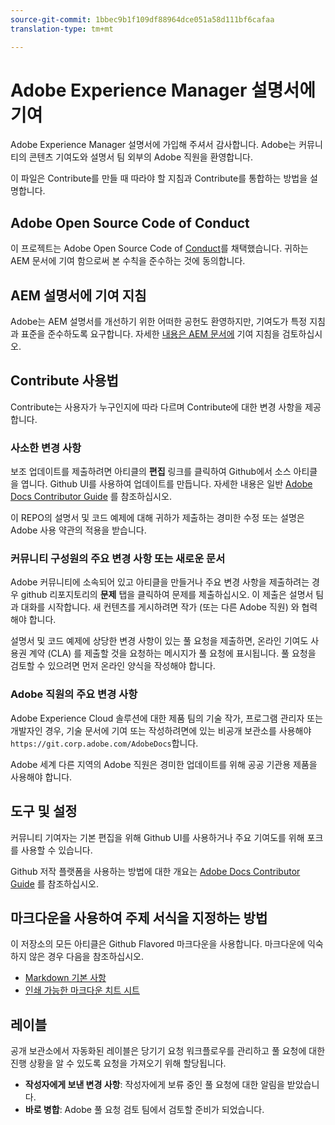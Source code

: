 ```yaml
---
source-git-commit: 1bbec9b1f109df88964dce051a58d111bf6cafaa
translation-type: tm+mt

---
```

# Adobe Experience Manager 설명서에 기여

Adobe Experience Manager 설명서에 가입해 주셔서 감사합니다. Adobe는 커뮤니티의 콘텐츠 기여도와 설명서 팀 외부의 Adobe 직원을 환영합니다.

이 파일은 Contribute를 만들 때 따라야 할 지침과 Contribute를 통합하는 방법을 설명합니다.

## Adobe Open Source Code of Conduct

이 프로젝트는 Adobe Open Source Code of [Conduct](code-of-conduct.md)를 채택했습니다. 귀하는 AEM 문서에 기여 함으로써 본 수칙을 준수하는 것에 동의합니다.

## AEM 설명서에 기여 지침

Adobe는 AEM 설명서를 개선하기 위한 어떠한 공헌도 환영하지만, 기여도가 특정 지침과 표준을 준수하도록 요구합니다. 자세한 [내용은 AEM 문서에](guidelines.md) 기여 지침을 검토하십시오.

## Contribute 사용법

Contribute는 사용자가 누구인지에 따라 다르며 Contribute에 대한 변경 사항을 제공합니다.

### 사소한 변경 사항

보조 업데이트를 제출하려면 아티클의 **편집** 링크를 클릭하여 Github에서 소스 아티클을 엽니다. Github UI를 사용하여 업데이트를 만듭니다. 자세한 내용은 일반 [Adobe Docs Contributor Guide](https://docs.adobe.com/help/en/contributor/contributor-guide/introduction.html) 를 참조하십시오.

이 REPO의 설명서 및 코드 예제에 대해 귀하가 제출하는 경미한 수정 또는 설명은 Adobe 사용 약관의 적용을 받습니다.

### 커뮤니티 구성원의 주요 변경 사항 또는 새로운 문서

Adobe 커뮤니티에 소속되어 있고 아티클을 만들거나 주요 변경 사항을 제출하려는 경우 github 리포지토리의 **문제** 탭을 클릭하여 문제를 제출하십시오. 이 제출은 설명서 팀과 대화를 시작합니다. 새 컨텐츠를 게시하려면 작가 (또는 다른 Adobe 직원) 와 협력해야 합니다.

설명서 및 코드 예제에 상당한 변경 사항이 있는 풀 요청을 제출하면, 온라인 기여도 사용권 계약 (CLA) 를 제출할 것을 요청하는 메시지가 풀 요청에 표시됩니다. 풀 요청을 검토할 수 있으려면 먼저 온라인 양식을 작성해야 합니다.

### Adobe 직원의 주요 변경 사항

Adobe Experience Cloud 솔루션에 대한 제품 팀의 기술 작가, 프로그램 관리자 또는 개발자인 경우, 기술 문서에 기여 또는 작성하려면에 있는 비공개 보관소를 사용해야 `https://git.corp.adobe.com/AdobeDocs`합니다.

Adobe 세계 다른 지역의 Adobe 직원은 경미한 업데이트를 위해 공공 기관용 제품을 사용해야 합니다.

## 도구 및 설정

커뮤니티 기여자는 기본 편집을 위해 Github UI를 사용하거나 주요 기여도를 위해 포크를 사용할 수 있습니다.

Github 저작 플랫폼을 사용하는 방법에 대한 개요는 [Adobe Docs Contributor Guide](https://docs.adobe.com/help/en/contributor/contributor-guide/introduction.html) 를 참조하십시오.

## 마크다운을 사용하여 주제 서식을 지정하는 방법

이 저장소의 모든 아티클은 Github Flavored 마크다운을 사용합니다. 마크다운에 익숙하지 않은 경우 다음을 참조하십시오.

* [Markdown 기본 사항](https://help.github.com/articles/getting-started-with-writing-and-formatting-on-github/)
* [인쇄 가능한 마크다운 치트 시트](https://guides.github.com/pdfs/markdown-cheatsheet-online.pdf)

## 레이블

공개 보관소에서 자동화된 레이블은 당기기 요청 워크플로우를 관리하고 풀 요청에 대한 진행 상황을 알 수 있도록 요청을 가져오기 위해 할당됩니다.

* **작성자에게 보낸 변경 사항**: 작성자에게 보류 중인 풀 요청에 대한 알림을 받았습니다.
* **바로 병합**: Adobe 풀 요청 검토 팀에서 검토할 준비가 되었습니다.
